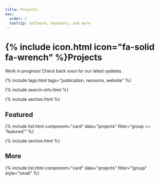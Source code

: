 ```yaml
---
title: Projects
nav:
  order: 2
  tooltip: Software, datasets, and more
---
```


# {% include icon.html icon="fa-solid fa-wrench" %}Projects

Work in progress! Check back soon for our latest updates.

{% include tags.html tags="publication, resource, website" %}

{% include search-info.html %}

{% include section.html %}

## Featured

{% include list.html component="card" data="projects" filter="group == 'featured'" %}

{% include section.html %}

## More

{% include list.html component="card" data="projects" filter="!group" style="small" %}
